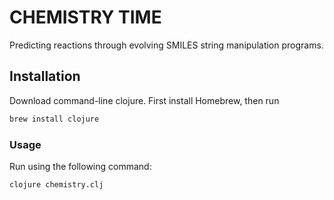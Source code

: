 # CHEMISTRY TIME

Predicting reactions through evolving SMILES string manipulation programs.

## Installation

Download command-line clojure. First install Homebrew, then run

```bash
brew install clojure
```

### Usage

Run using the following command:

```bash
clojure chemistry.clj
```


